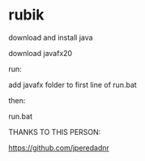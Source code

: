 # rubik

download and install java


download javafx20



run:

add javafx folder to first line of run.bat

then:

run.bat



THANKS TO THIS PERSON:

https://github.com/jperedadnr
